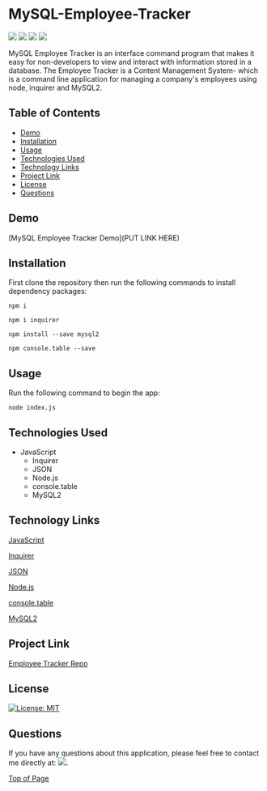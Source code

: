 # MySQL-Employee-Tracker
<p>
  <img src="https://img.shields.io/badge/-JavaScript-yellow" />
  <img src="https://img.shields.io/badge/-MySQL-red" />
  <img src="https://img.shields.io/badge/-JSON-blue" />
  <img src="https://img.shields.io/badge/-Node-green" />
</p>

MySQL Employee Tracker is an interface command program that makes it easy for non-developers to view and interact with information stored in a database. The Employee Tracker is a Content Management System- which is a command line application for managing a company's employees using node, inquirer and MySQL2.

## Table of Contents
* [Demo](#demo)
* [Installation](#installation)
* [Usage](#usage)
* [Technologies Used](#technologies-used)
* [Technology Links](#technology-links)
* [Project Link](#project-link)
* [License](#license)
* [Questions](#questions)

## Demo

[MySQL Employee Tracker Demo](PUT LINK HERE)

## Installation
First clone the repository then run the following commands to install dependency packages:
```
npm i
```
```
npm i inquirer
```
```
npm install --save mysql2
```
```
npm console.table --save
```

## Usage 
Run the following command to begin the app:
```
node index.js
```

## Technologies Used

* JavaScript
    - Inquirer
    - JSON
    - Node.js
    - console.table
    - MySQL2

## Technology Links

<a href="https://www.javascript.com/" target="_blank">JavaScript</a>

<a href="https://www.npmjs.com/package/inquirer/v/8.2.4">Inquirer</a>

<a href="https://www.json.org/json-en.html" target="_blank">JSON</a>

<a href="https://nodejs.org/en/" target="_blank">Node.js</a>

<a href="https://www.npmjs.com/package/console.table" target="_blank">console.table</a>

<a href="https://www.npmjs.com/package/mysql2?activeTab=readme">MySQL2</a>

## Project Link

[Employee Tracker Repo](https://github.com/cmarielorber/Employee_Tracker)

## License

[![License: MIT](https://img.shields.io/badge/License-MIT-yellow.svg)](https://opensource.org/licenses/MIT)

## Questions

If you have any questions about this application, please feel free to contact me directly at:  <a href="mailto: christenmlorber@gmail.com"><img src="https://img.shields.io/badge/Gmail-D14836?style=for-the-badge&logo=gmail&logoColor=white"></a>.


[Top of Page](#MySQL-Employee-Tracker)
